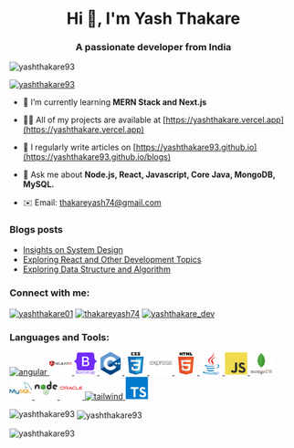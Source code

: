<h1 align="center">Hi 👋, I'm Yash Thakare</h1>
<h3 align="center">A passionate developer from India</h3>
<p align="left"> <img src="https://komarev.com/ghpvc/?username=yashthakare93&label=Profile%20views&color=0e75b6&style=flat" alt="yashthakare93" /> </p>
<p align="left"> <a href="https://github.com/ryo-ma/github-profile-trophy"><img src="https://github-profile-trophy.vercel.app/?username=yashthakare93" alt="yashthakare93" /></a> </p>

- 🔭 I’m currently learning  **MERN Stack and Next.js**

- 👨‍💻 All of my projects are available at [https://yashthakare.vercel.app](https://yashthakare.vercel.app)

- 📝 I regularly write articles on [https://yashthakare93.github.io](https://yashthakare93.github.io/blogs)

- 💬 Ask me about **Node.js, React, Javascript, Core Java, MongoDB, MySQL.**

- ✉️ Email: thakareyash74@gmail.com

### Blogs posts
<!-- BLOG-POST-LIST:START -->
- [Insights on System Design](https://yashthakare93.github.io/blogs.html)
- [Exploring React and Other Development Topics](https://yashthakare93.github.io/blogs.html)
- [Exploring Data Structure and Algorithm](https://yashthakare93.github.io/blogs.html)
<!-- BLOG-POST-LIST:END -->


<h3 align="left">Connect with me:</h3>
<p align="left">
<a href="https://linkedin.com/in/yashthakare01" target="blank"><img align="center" src="https://raw.githubusercontent.com/rahuldkjain/github-profile-readme-generator/master/src/images/icons/Social/linked-in-alt.svg" alt="yashthakare01" height="30" width="40" /></a>
<a href="https://www.hackerrank.com/thakareyash74" target="blank"><img align="center" src="https://raw.githubusercontent.com/rahuldkjain/github-profile-readme-generator/master/src/images/icons/Social/hackerrank.svg" alt="thakareyash74" height="30" width="40" /></a>
<a href="https://www.leetcode.com/yashthakare_dev" target="blank"><img align="center" src="https://raw.githubusercontent.com/rahuldkjain/github-profile-readme-generator/master/src/images/icons/Social/leet-code.svg" alt="yashthakare_dev" height="30" width="40" /></a>
</p>

<h3 align="left">Languages and Tools:</h3>
<p align="left"> <a href="https://angular.io" target="_blank" rel="noreferrer"> <img src="https://angular.io/assets/images/logos/angular/angular.svg" alt="angular" width="40" height="40"/> </a> <a href="https://angular.io" target="_blank" rel="noreferrer"> <img src="https://raw.githubusercontent.com/devicons/devicon/master/icons/angularjs/angularjs-original-wordmark.svg" alt="angularjs" width="40" height="40"/> </a> <a href="https://getbootstrap.com" target="_blank" rel="noreferrer"> <img src="https://raw.githubusercontent.com/devicons/devicon/master/icons/bootstrap/bootstrap-plain-wordmark.svg" alt="bootstrap" width="40" height="40"/> </a> <a href="https://www.w3schools.com/cpp/" target="_blank" rel="noreferrer"> <img src="https://raw.githubusercontent.com/devicons/devicon/master/icons/cplusplus/cplusplus-original.svg" alt="cplusplus" width="40" height="40"/> </a> <a href="https://www.w3schools.com/css/" target="_blank" rel="noreferrer"> <img src="https://raw.githubusercontent.com/devicons/devicon/master/icons/css3/css3-original-wordmark.svg" alt="css3" width="40" height="40"/> </a> <a href="https://expressjs.com" target="_blank" rel="noreferrer"> <img src="https://raw.githubusercontent.com/devicons/devicon/master/icons/express/express-original-wordmark.svg" alt="express" width="40" height="40"/> </a> <a href="https://www.w3.org/html/" target="_blank" rel="noreferrer"> <img src="https://raw.githubusercontent.com/devicons/devicon/master/icons/html5/html5-original-wordmark.svg" alt="html5" width="40" height="40"/> </a> <a href="https://www.java.com" target="_blank" rel="noreferrer"> <img src="https://raw.githubusercontent.com/devicons/devicon/master/icons/java/java-original.svg" alt="java" width="40" height="40"/> </a> <a href="https://developer.mozilla.org/en-US/docs/Web/JavaScript" target="_blank" rel="noreferrer"> <img src="https://raw.githubusercontent.com/devicons/devicon/master/icons/javascript/javascript-original.svg" alt="javascript" width="40" height="40"/> </a> <a href="https://www.mongodb.com/" target="_blank" rel="noreferrer"> <img src="https://raw.githubusercontent.com/devicons/devicon/master/icons/mongodb/mongodb-original-wordmark.svg" alt="mongodb" width="40" height="40"/> </a> <a href="https://www.mysql.com/" target="_blank" rel="noreferrer"> <img src="https://raw.githubusercontent.com/devicons/devicon/master/icons/mysql/mysql-original-wordmark.svg" alt="mysql" width="40" height="40"/> </a> <a href="https://nodejs.org" target="_blank" rel="noreferrer"> <img src="https://raw.githubusercontent.com/devicons/devicon/master/icons/nodejs/nodejs-original-wordmark.svg" alt="nodejs" width="40" height="40"/> </a> <a href="https://www.oracle.com/" target="_blank" rel="noreferrer"> <img src="https://raw.githubusercontent.com/devicons/devicon/master/icons/oracle/oracle-original.svg" alt="oracle" width="40" height="40"/> </a> <a href="https://tailwindcss.com/" target="_blank" rel="noreferrer"> <img src="https://www.vectorlogo.zone/logos/tailwindcss/tailwindcss-icon.svg" alt="tailwind" width="40" height="40"/> </a> <a href="https://www.typescriptlang.org/" target="_blank" rel="noreferrer"> <img src="https://raw.githubusercontent.com/devicons/devicon/master/icons/typescript/typescript-original.svg" alt="typescript" width="40" height="40"/> </a> </p>

<p><img align="left" src="https://github-readme-stats.vercel.app/api/top-langs?username=yashthakare93&show_icons=true&locale=en&layout=compact" alt="yashthakare93" /></p>

<p>&nbsp;<img align="center" src="https://github-readme-stats.vercel.app/api?username=yashthakare93&show_icons=true&locale=en" alt="yashthakare93" /></p>

<p><img align="center" src="https://github-readme-streak-stats.herokuapp.com/?user=yashthakare93&" alt="yashthakare93" /></p>
